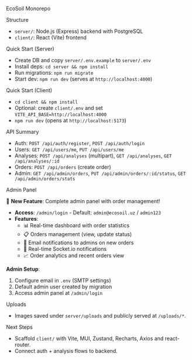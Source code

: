 EcoSoil Monorepo

Structure

- `server/`: Node.js (Express) backend with PostgreSQL
- `client/`: React (Vite) frontend

Quick Start (Server)

- Create DB and copy `server/.env.example` to `server/.env`
- Install deps: `cd server && npm install`
- Run migrations: `npm run migrate`
- Start dev: `npm run dev` (serves at `http://localhost:4000`)

Quick Start (Client)

- `cd client && npm install`
- Optional: create `client/.env` and set `VITE_API_BASE=http://localhost:4000`
- `npm run dev` (opens at `http://localhost:5173`)

API Summary

- Auth: `POST /api/auth/register`, `POST /api/auth/login`
- Users: `GET /api/users/me`, `PUT /api/users/me`
- Analyses: `POST /api/analyses` (multipart), `GET /api/analyses`, `GET /api/analyses/:id`
- Orders: `POST /api/orders` (create order)
- Admin: `GET /api/admin/orders`, `PUT /api/admin/orders/:id/status`, `GET /api/admin/orders/stats`

Admin Panel

🚀 **New Feature**: Complete admin panel with order management!

- **Access**: `/admin/login` - Default: `admin@ecosoil.uz` / `admin123`
- **Features**:
  - 📊 Real-time dashboard with order statistics
  - 📋 Orders management (view, update status)
  - 📧 Email notifications to admins on new orders
  - 🔔 Real-time Socket.io notifications
  - 📈 Order analytics and recent orders view

**Admin Setup**:
1. Configure email in `.env` (SMTP settings)
2. Default admin user created by migration
3. Access admin panel at `/admin/login`

Uploads

- Images saved under `server/uploads` and publicly served at `/uploads/*`.

Next Steps

- Scaffold `client/` with Vite, MUI, Zustand, Recharts, Axios and react-router.
- Connect auth + analysis flows to backend.
